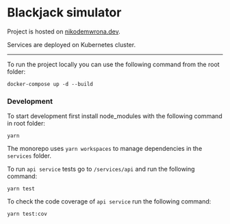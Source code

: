 # Blackjack simulator

Project is hosted on [nikodemwrona.dev](https://nikodemwrona.dev/blackjack).

Services are deployed on Kubernetes cluster.

---
To run the project locally you can use the following command from the root folder:

```
docker-compose up -d --build 
```

### Development

To start development first install node_modules with the following command in root folder:
```
yarn
```
The monorepo uses `yarn workspaces` to manage dependencies in the `services` folder.

To run `api service` tests go to `/services/api` and  run the following command:
```
yarn test
```

To check the code coverage of `api service` run the following command:
```
yarn test:cov
```